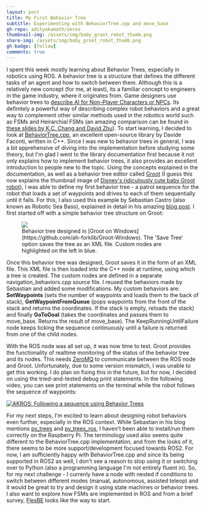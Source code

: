 ```yaml
---
layout: post
title: My First Behavior Tree
subtitle: Experimenting with BehaviorTree.cpp and move_base
gh-repo: adityakamath/akros
thumbnail-img: /assets/img/baby_groot_robot_thumb.png
share-img: /assets/img/baby_groot_robot_thumb.png
gh-badge: [follow]
comments: true
---
```


I spent this week mostly learning about Behavior Trees, especially in robotics using ROS. A behavior tree is a structure that defines the different tasks of an agent and how to switch between them. Although this is a relatively new concept (for me, at least), its a familiar concept to engineers in the game industry, where it originates from. Game designers use behavior trees to [describe AI for Non-Player Characters or NPCs](https://ubm-twvideo01.s3.amazonaws.com/o1/vault/gdc10/slides/ChampandardDaweHernandezCerpa_BehaviorTrees.pdf). Its definitely a powerful way of describing complex robot behaviors and a great way to complement other similar methods used in the robotics world such as FSMs and Heirarchial FSMs (an amazing comparison can be found in [these slides by K.C. Chang and David Zhu](https://web.stanford.edu/class/cs123/lectures/CS123_lec08_HFSM_BT.pdf)). To start learning, I decided to look at [BehaviorTree.cpp](https://www.behaviortree.dev/), an excellent open-source library by Davide Faconti, written in C++. Since I was new to behavior trees in general, I was a bit apprehensive of diving into the implementation before studying some theory, but I'm glad I went to the library documentation first because it not only explains how to implement behavior trees, it also provides an excellent introduction to people new to the topic. Using the concepts explained in the documentation, as well as a behavior tree editor called [Groot](https://github.com/BehaviorTree/Groot) (I guess this now explains the thumbnail image of [Disney's ridiculously cute baby Groot robot](https://www.youtube.com/watch?v=6spi7nBqrro)), I was able to define my first behavior tree - a patrol sequence for the robot that loads a set of waypoints and drives to each of them sequentially until it fails. For this, I also used this example by Sebastian Castro (also known as Robotic Sea Bass), explained in detail in his amazing [blog post](https://roboticseabass.com/2021/05/08/introduction-to-behavior-trees/). I first started off with a simple behavior tree structure on Groot:

<figure class="aligncenter">
	<img src="https://adityakamath.github.io/assets/img/akros_bt_groot.png" />
  <figcaption>Behavior tree designed in [Groot on Windows](https://github.com/ah-forklib/Groot-Windows). The 'Save Tree' option saves the tree as an XML file. Custom nodes are highlighted on the left in blue.</figcaption>
</figure>
  
Once this behavior tree was designed, Groot saves it in the form of an XML file. This XML file is then loaded into the C++ node at runtime, using which a tree is created. The custom nodes are defined in a separate navigation_behaviors.cpp source file. I reused the behaviors made by Sebastian and added some modifications. My custom behaviors are: **SetWaypoints** (sets the number of waypoints and loads them to the back of stack), **GetWaypointFromQueue** (pops waypoints from the front of the stack and returns the coordinates. If the stack is empty, reloads the stack) and finally **GoToGoal** (takes the coordinates and passes them to move_base. Returns the result of move_base). The KeepRunningUntilFailure node keeps ticking the sequence continuously until a failure is returned from one of the child nodes. 
  
With the ROS node was all set up, it was now time to test. Groot provides the functionality of realtime monitoring of the status of the behavior tree and its nodes. This needs [ZeroMQ](https://zeromq.org/) to communicate between the ROS node and Groot. Unfortunately, due to some version mismatch, I was unable to get this working. I do plan on fixing this in the future, but for now, I decided on using the tried-and-tested debug print statements. In the following video, you can see print statements on the terminal while the robot follows the sequence of waypoints:

[![AKROS: Following a sequence using Behavior Trees](https://adityakamath.github.io/assets/img/akros_bt_video_ss.png)](https://www.youtube.com/watch?v=_udEX6V8Utg "AKROS: Following a sequence using Behavior Trees")
   
For my next steps, I'm excited to learn about designing robot behaviors even further, especially in the ROS context. While Sebastian in his blog mentions [py_trees](https://github.com/splintered-reality/py_trees) and [py_trees_ros](https://github.com/splintered-reality/py_trees_ros), I haven't been able to install/run them correctly on the Raspberry Pi. The terminology used also seems quite different to the BehaviorTree.cpp implementation, and from the looks of it, there seems to be more support/development focused towards ROS2. For now, I am sufficiently happy with BehaviorTree.cpp and since its being supported in ROS2 as well, I don't see a reason to stop using it or switching over to Python (also a programming language I'm not entirely fluent in). So, for my next challenge - I currenly have a node with nested if conditions to switch between different modes (manual, autonomous, assisted teleop) and it would be great to try and design it using state machines or behavior trees. I also want to explore how FSMs are implemented in ROS and from a brief survey, [FlexBE](http://wiki.ros.org/flexbe) looks like the way to start.
